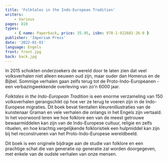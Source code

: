 ```yaml
---
title: 'Folktales in the Indo-European Tradition'
writers:
    - Various
pages: 810
types:
    - { name: Paperback, price: 35.95, isbn: 978-1-922602-26-8 }
publisher: 'Imperium Press'
date: '2022-01-01'
language: Engels
front: front.jpg
back: back.jpg
---
```


In 2015 schokten onderzoekers de wereld door te laten zien dat veel volksverhalen niet alleen eeuwen oud zijn, maar ouder dan Homerus en de Bijbel. Sommige verhalen gaan zelfs terug tot de Proto-Indo-Europeanen - een verbazingwekkende overleving van zo'n 6000 jaar.

*Folktales in the Indo-European Tradition* is een enorme verzameling van 150 volksverhalen gerangschikt op hoe ver ze terug te voeren zijn in de Indo-Europese migraties. Dit boek bevat tientallen kleurenillustraties van de kunstenaar Graman en vele verhalen die onlangs in het Engels zijn vertaald. In het voorwoord leren we hoe folklore een van de meest getrouwe bewaarmiddelen kan zijn van de Indo-Europese cultuur, religie en zelfs rituelen, en hoe krachtig vergelijkende folkloristiek een hulpmiddel kan zijn bij het reconstrueren van het Proto-Indo-Europese wereldbeeld.

Dit boek is een originele bijdrage aan de studie van folklore en een prachtige schat die van generatie op generatie zal worden doorgegeven, met enkele van de oudste verhalen van onze mensen.
